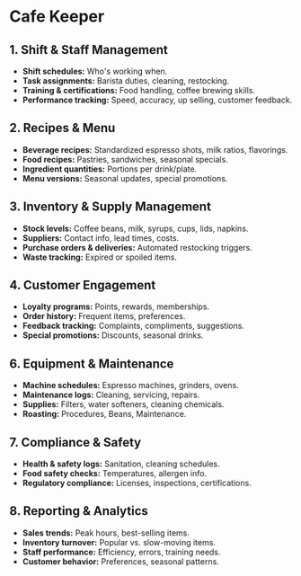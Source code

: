 # Cafe Keeper

## 1. Shift & Staff Management

- **Shift schedules:** Who's working when.
- **Task assignments:** Barista duties, cleaning, restocking.
- **Training & certifications:** Food handling, coffee brewing skills.
- **Performance tracking:** Speed, accuracy, up selling, customer feedback.

## 2. Recipes & Menu

- **Beverage recipes:** Standardized espresso shots, milk ratios, flavorings.
- **Food recipes:** Pastries, sandwiches, seasonal specials.
- **Ingredient quantities:** Portions per drink/plate.
- **Menu versions:** Seasonal updates, special promotions.

## 3. Inventory & Supply Management

- **Stock levels:** Coffee beans, milk, syrups, cups, lids, napkins.
- **Suppliers:** Contact info, lead times, costs.
- **Purchase orders & deliveries:** Automated restocking triggers.
- **Waste tracking:** Expired or spoiled items.

## 4. Customer Engagement

- **Loyalty programs:** Points, rewards, memberships.
- **Order history:** Frequent items, preferences.
- **Feedback tracking:** Complaints, compliments, suggestions.
- **Special promotions:** Discounts, seasonal drinks.

## 6. Equipment & Maintenance

- **Machine schedules:** Espresso machines, grinders, ovens.
- **Maintenance logs:** Cleaning, servicing, repairs.
- **Supplies:** Filters, water softeners, cleaning chemicals.
- **Roasting:** Procedures, Beans, Maintenance.

## 7. Compliance & Safety

- **Health & safety logs:** Sanitation, cleaning schedules.
- **Food safety checks:** Temperatures, allergen info.
- **Regulatory compliance:** Licenses, inspections, certifications.

## 8. Reporting & Analytics

- **Sales trends:** Peak hours, best-selling items.
- **Inventory turnover:** Popular vs. slow-moving items.
- **Staff performance:** Efficiency, errors, training needs.
- **Customer behavior:** Preferences, seasonal patterns.